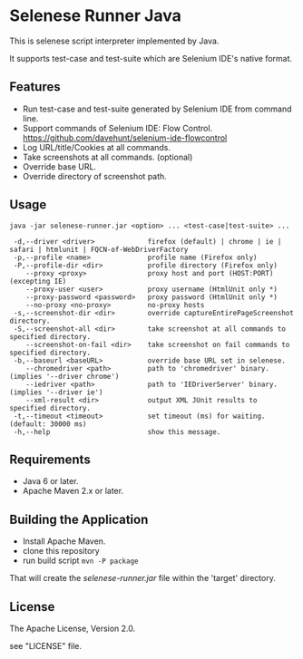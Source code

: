 Selenese Runner Java
====================

This is selenese script interpreter implemented by Java.

It supports test-case and test-suite which are Selenium IDE's native format.

Features
--------

* Run test-case and test-suite generated by Selenium IDE from command line.
* Support commands of Selenium IDE: Flow Control.
  https://github.com/davehunt/selenium-ide-flowcontrol
* Log URL/title/Cookies at all commands.
* Take screenshots at all commands. (optional)
* Override base URL.
* Override directory of screenshot path.

Usage
-----

    java -jar selenese-runner.jar <option> ... <test-case|test-suite> ...
    
     -d,--driver <driver>             firefox (default) | chrome | ie | safari | htmlunit | FQCN-of-WebDriverFactory
     -p,--profile <name>              profile name (Firefox only)
     -P,--profile-dir <dir>           profile directory (Firefox only)
        --proxy <proxy>               proxy host and port (HOST:PORT) (excepting IE)
        --proxy-user <user>           proxy username (HtmlUnit only *)
        --proxy-password <password>   proxy password (HtmlUnit only *)
        --no-proxy <no-proxy>         no-proxy hosts
     -s,--screenshot-dir <dir>        override captureEntirePageScreenshot directory.
     -S,--screenshot-all <dir>        take screenshot at all commands to specified directory.
        --screenshot-on-fail <dir>    take screenshot on fail commands to specified directory.
     -b,--baseurl <baseURL>           override base URL set in selenese.
        --chromedriver <path>         path to 'chromedriver' binary. (implies '--driver chrome')
        --iedriver <path>             path to 'IEDriverServer' binary. (implies '--driver ie')
        --xml-result <dir>            output XML JUnit results to specified directory.
     -t,--timeout <timeout>           set timeout (ms) for waiting. (default: 30000 ms)
     -h,--help                        show this message.

Requirements
------------

* Java 6 or later.
* Apache Maven 2.x or later.

Building the Application
------------------------

* Install Apache Maven.
* clone this repository
* run build script
	`mvn -P package`

That will create the *selenese-runner.jar* file within the 'target' directory.

License
-------

The Apache License, Version 2.0.

see "LICENSE" file.
